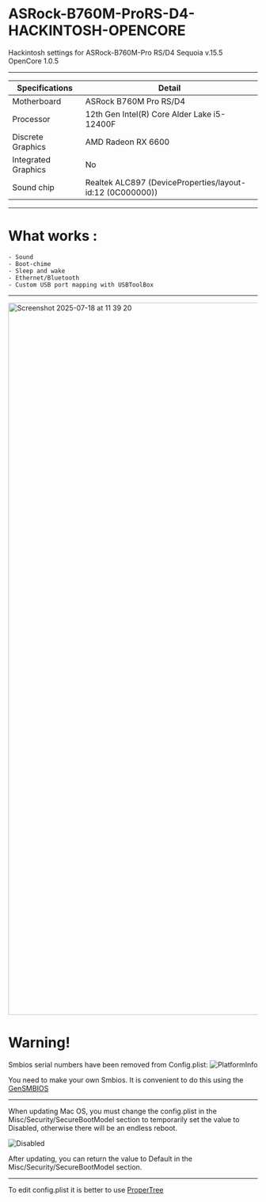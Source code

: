 # ASRock-B760M-ProRS-D4-HACKINTOSH-OPENCORE
Hackintosh settings for ASRock-B760M-Pro RS/D4 Sequoia v.15.5 OpenCore 1.0.5
_________________________________
| Specifications | Detail                                                  |
| ------------------- | ------------------------------------------- |
| Motherboard | ASRock B760M Pro RS/D4 |
| Processor | 12th Gen Intel(R) Core Alder Lake i5-12400F |
| Discrete Graphics | AMD Radeon RX 6600 |
| Integrated Graphics | No |
| Sound chip | Realtek ALC897 (DeviceProperties/layout-id:12 (0C000000)) |
_________________________________

# What works : 
```
- Sound
- Boot-chime
- Sleep and wake
- Ethernet/Bluetooth
- Custom USB port mapping with USBToolBox
```
_________________________________
<img width="1399" height="1439" alt="Screenshot 2025-07-18 at 11 39 20" src="https://github.com/user-attachments/assets/a398945d-b470-4340-b01e-a508fd185f1f" />

# Warning!
Smbios serial numbers have been removed from Config.plist:
![PlatformInfo](https://github.com/user-attachments/assets/8737621c-39cc-4430-8997-d657643834f8)

You need to make your own Smbios. It is convenient to do this using the [GenSMBIOS](https://github.com/corpnewt/GenSMBIOS)
_________________________________
When updating Mac OS, you must change the config.plist in the Misc/Security/SecureBootModel section to temporarily set the value to Disabled, otherwise there will be an endless reboot.

![Disabled](https://github.com/user-attachments/assets/8c9835c9-a4f5-444b-9333-03335fbacb4f)

After updating, you can return the value to Default in the Misc/Security/SecureBootModel section.
_________________________________
To edit config.plist it is better to use [ProperTree](https://github.com/corpnewt/ProperTree)
